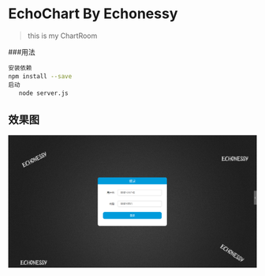 # EchoChart  By Echonessy

> this is my ChartRoom

###用法
``` bash
安装依赖
npm install --save
启动
   node server.js
```



## 效果图

![image](https://github.com/Echonessy/EchoChart/blob/master/read/1.png)
